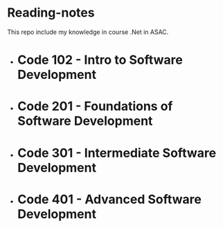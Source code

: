 # Reading-notes

This repo include my knowledge in course .Net in ASAC.

- # Code 102 - Intro to Software Development
- # Code 201 - Foundations of Software Development
 - # Code 301 - Intermediate Software Development
 - # Code 401 - Advanced Software Development

